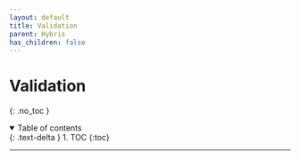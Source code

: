 ```yaml
---
layout: default
title: Validation
parent: Hybris
has_children: false
---
```


# Validation

{: .no_toc }

<details open markdown="block">
  <summary>
    Table of contents
  </summary>
  {: .text-delta }
1. TOC
{:toc}
</details>

---